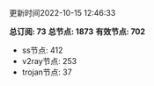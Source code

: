 更新时间2022-10-15 12:46:33

**总订阅: 73**
**总节点: 1873**
**有效节点: 702**
- ss节点: 412
- v2ray节点: 253
- trojan节点: 37
